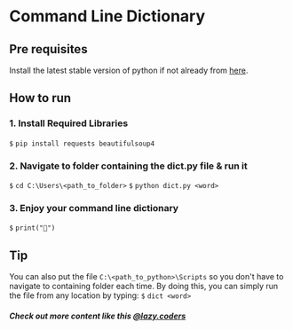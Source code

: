 # Command Line Dictionary

## Pre requisites

Install the latest stable version of python if not already from [here](https://python.org/downloads).

## How to run

### 1. Install Required Libraries

`$` `pip install requests beautifulsoup4`

### 2. Navigate to folder containing the dict.py file & run it

`$` `cd C:\Users\<path_to_folder>`
`$` `python dict.py <word>`

### 3. Enjoy your command line dictionary

`$` `print("🤘")`

## Tip

You can also put the file `C:\<path_to_python>\Scripts` so you don't have to navigate to containing folder each time. By doing this, you can simply run the file from any location by typing:
`$` `dict <word>`

##### Check out more content like this [@lazy.coders](https://instagram.com/lazy.coders)
